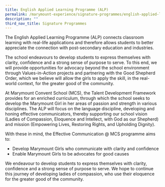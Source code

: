 ```yaml
---
title: English Applied Learning Programme (ALP)
permalink: /marymount-experience/signature-programmes/english-applied-learning-programme/
description: ""
third_nav_title: Signature Programmes
---
```

The English Applied Learning Programme (ALP) connects classroom learning with real-life applications and therefore allows students to better appreciate the connection with post-secondary education and industries.



The school endeavours to develop students to express themselves with clarity, confidence and a strong sense of purpose to serve. To this end, we will provide opportunities for advocacy beyond the school environment through Values-in-Action projects and partnering with the Good Shepherd Order, which we believe will allow the girls to apply the skill, in the real-world context, for the greater good of the community.

At Marymount Convent School (MCS), the Talent Development Framework provides for an enriched curriculum, through which the school seeks to develop the Marymount Girl in her areas of passion and strength in various disciplines. The ALP will focus on the language discipline, developing and honing effective communicators, thereby supporting our school vision (Ladies of Compassion, Eloquence and Intellect, with God as our Shepherd) and mission (Empowering Lives, Restoring Rights, and Upholding Dignity).

With these in mind, the Effective Communication @ MCS programme aims to:
* Develop Marymount Girls who communicate with clarity and confidence
* Enable Marymount Girls to be advocates for good causes

We endeavour to develop students to express themselves with clarity, confidence and a strong sense of purpose to serve. We hope to continue this journey of developing ladies of compassion, who use their eloquence for the greater good of the community.

